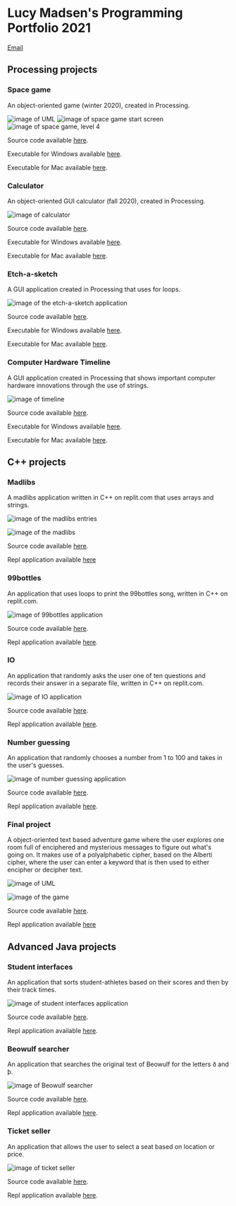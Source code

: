 # Lucy Madsen's Programming Portfolio 2021
[Email](mailto:lucinda.madsen@gmail.com)

## Processing projects

### Space game
An object-oriented game (winter 2020), created in Processing.

![image of UML](https://github.com/lucinda27/programming-portfolio/blob/gh-pages/Images/UML.png?raw=true)
![image of space game start screen](https://github.com/lucinda27/programming-portfolio/blob/gh-pages/Images/spacegame%20startscreen.png?raw=true)
![image of space game, level 4](https://github.com/lucinda27/programming-portfolio/blob/gh-pages/Images/spacegame%204.png?raw=true) 

Source code available [here](https://github.com/lucinda27/programming-portfolio/tree/gh-pages/src/Spacegame).

Executable for Windows available [here](https://github.com/lucinda27/programming-portfolio/blob/gh-pages/applications/Spacegame/application.windows64.zip).

Executable for Mac available [here](https://github.com/lucinda27/programming-portfolio/blob/gh-pages/applications/Spacegame/application.macosx.zip).

### Calculator
An object-oriented GUI calculator (fall 2020), created in Processing.

![image of calculator](https://github.com/lucinda27/programming-portfolio/blob/gh-pages/Images/calculator.png?raw=true)

Source code available [here](https://github.com/lucinda27/programming-portfolio/tree/gh-pages/src/Spacegame).

Executable for Windows available [here](https://github.com/lucinda27/programming-portfolio/blob/gh-pages/applications/Calculator/application.windows64.zip).

Executable for Mac available [here](https://github.com/lucinda27/programming-portfolio/blob/gh-pages/applications/Calculator/application.macosx.zip).

### Etch-a-sketch
A GUI application created in Processing that uses for loops.

![image of the etch-a-sketch application](https://github.com/lucinda27/programming-portfolio/blob/gh-pages/Images/etch-a-sketch.png?raw=true)

Source code available [here](https://github.com/lucinda27/programming-portfolio/tree/gh-pages/src/etch_a_sketch).

Executable for Windows available [here](https://github.com/lucinda27/programming-portfolio/blob/gh-pages/applications/etch-a-sketch/application.windows64.zip).

Executable for Mac available [here](https://github.com/lucinda27/programming-portfolio/blob/gh-pages/applications/etch-a-sketch/application.macosx.zip).

### Computer Hardware Timeline
A GUI application created in Processing that shows important computer hardware innovations through the use of strings.

![image of timeline](https://github.com/lucinda27/programming-portfolio/blob/gh-pages/Images/timeline.png?raw=true)

Source code available [here](https://github.com/lucinda27/programming-portfolio/tree/gh-pages/src/timeline).

Executable for Windows available [here](https://github.com/lucinda27/programming-portfolio/blob/gh-pages/applications/computertimeline/application.windows64.zip).

Executable for Mac available [here](https://github.com/lucinda27/programming-portfolio/blob/gh-pages/applications/computertimeline/application.macosx.zip).

## C++ projects

### Madlibs
A madlibs application written in C++ on replit.com that uses arrays and strings.

![image of the madlibs entries](https://github.com/lucinda27/programming-portfolio/blob/gh-pages/Images/madlibs%20entries.png?raw=true)

![image of the madlibs](https://github.com/lucinda27/programming-portfolio/blob/gh-pages/Images/madlibs.png?raw=true)

Source code available [here](https://github.com/lucinda27/programming-portfolio/tree/gh-pages/src/Madlibs).

Repl application available [here](https://replit.com/@LUCINDAMADSEN/madlibs#main.cpp)

### 99bottles
An application that uses loops to print the 99bottles song, written in C++ on replit.com.

![image of 99bottles application](https://github.com/lucinda27/programming-portfolio/blob/gh-pages/Images/99bottles.png?raw=true)

Source code available [here](https://github.com/lucinda27/programming-portfolio/tree/gh-pages/src/99bottles).

Repl application available [here](https://replit.com/@LUCINDAMADSEN/99bottles-2).

### IO
An application that randomly asks the user one of ten questions and records their answer in a separate file, written in C++ on replit.com.

![image of IO application](https://github.com/lucinda27/programming-portfolio/blob/gh-pages/Images/IO.png?raw=true)

Source code available [here](https://github.com/lucinda27/programming-portfolio/tree/gh-pages/src/IO).

Repl application available [here](https://replit.com/@LUCINDAMADSEN/I-O#main.cpp).

### Number guessing
An application that randomly chooses a number from 1 to 100 and takes in the user's guesses.

![image of number guessing application](https://github.com/lucinda27/programming-portfolio/blob/gh-pages/Images/numberguessing.png?raw=true)

Source code available [here](https://github.com/lucinda27/programming-portfolio/tree/gh-pages/src/numberguessing).

Repl application available [here](https://replit.com/@LUCINDAMADSEN/Numberguessing#main.cpp).

### Final project
A object-oriented text based adventure game where the user explores one room full of enciphered and mysterious messages to figure out what's going on. It makes use of a polyalphabetic cipher, based on the Alberti cipher, where the user can enter a keyword that is then used to either encipher or decipher text.

![image of UML](https://github.com/lucinda27/programming-portfolio/blob/gh-pages/Images/Ciphergame%20final%20UML.png?raw=true)

![image of the game](https://github.com/lucinda27/programming-portfolio/blob/gh-pages/Images/ciphergame.png?raw=true)

Source code available [here](https://github.com/lucinda27/programming-portfolio/tree/gh-pages/src/Final%20project).

Repl application available [here](https://replit.com/@LUCINDAMADSEN/cipher-game#main.cpp)

## Advanced Java projects
### Student interfaces
An application that sorts student-athletes based on their scores and then by their track times.

![image of student interfaces application](https://github.com/lucinda27/programming-portfolio/blob/gh-pages/Images/StudentInterfaces.png)

Source code available [here](https://github.com/lucinda27/programming-portfolio/tree/gh-pages/src/StudentInterfaces).

Repl application available [here](https://replit.com/@LUCINDAMADSEN/InterfaceExample#Main.java).

### Beowulf searcher
An application that searches the original text of Beowulf for the letters ð and þ.

![image of Beowulf searcher](https://github.com/lucinda27/programming-portfolio/blob/gh-pages/Images/Beowulf.png)

Source code available [here](https://github.com/lucinda27/programming-portfolio/tree/gh-pages/src/Beowulf).

Repl application available [here](https://replit.com/@LUCINDAMADSEN/BeowulfIO#Main.java).

### Ticket seller
An application that allows the user to select a seat based on location or price.

![image of ticket seller](https://github.com/lucinda27/programming-portfolio/blob/gh-pages/Images/TicketSeller.png)

Source code available [here](https://github.com/lucinda27/programming-portfolio/blob/gh-pages/src/TicketSeller/TicketSeller.java).

Repl application available [here](https://replit.com/@LUCINDAMADSEN/ticketArray#Main.java).

